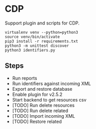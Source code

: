 # CDP

Support plugin and scripts for CDP.

```
virtualenv venv --python=python3
source venv/bin/activate
pip3 install -r requirements.txt
python3 -m unittest discover
python3 identifiers.py
```

## Steps

- Run reports
- Run identifiers against incoming XML
- Export and restore database
- Enable plugin for v2.5.2
- Start backend to get resources csv
- [TODO] Run delete resources
- [TODO] Run delete related
- [TODO] Import incoming XML
- [TODO] Restore related
